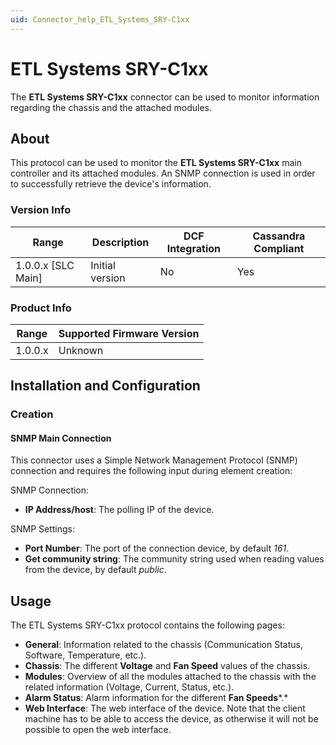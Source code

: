 ```yaml
---
uid: Connector_help_ETL_Systems_SRY-C1xx
---
```


# ETL Systems SRY-C1xx

The **ETL Systems SRY-C1xx** connector can be used to monitor information regarding the chassis and the attached modules.

## About

This protocol can be used to monitor the **ETL Systems SRY-C1xx** main controller and its attached modules. An SNMP connection is used in order to successfully retrieve the device's information.

### Version Info

| Range | Description | DCF Integration | Cassandra Compliant |
|----------------------|-----------------|---------------------|-------------------------|
| 1.0.0.x \[SLC Main\] | Initial version | No                  | Yes                     |

### Product Info

| Range | Supported Firmware Version |
|------------------|-----------------------------|
| 1.0.0.x          | Unknown                     |

## Installation and Configuration

### Creation

#### SNMP Main Connection

This connector uses a Simple Network Management Protocol (SNMP) connection and requires the following input during element creation:

SNMP Connection:

- **IP Address/host**: The polling IP of the device.

SNMP Settings:

- **Port Number**: The port of the connection device, by default *161*.
- **Get community string**: The community string used when reading values from the device, by default *public*.

## Usage

The ETL Systems SRY-C1xx protocol contains the following pages:

- **General**: Information related to the chassis (Communication Status, Software, Temperature, etc.).
- **Chassis**: The different **Voltage** and **Fan Speed** values of the chassis.
- **Modules**: Overview of all the modules attached to the chassis with the related information (Voltage, Current, Status, etc.).
- **Alarm Status**: Alarm information for the different **Fan Speeds***.*
- **Web Interface**: The web interface of the device. Note that the client machine has to be able to access the device, as otherwise it will not be possible to open the web interface.
